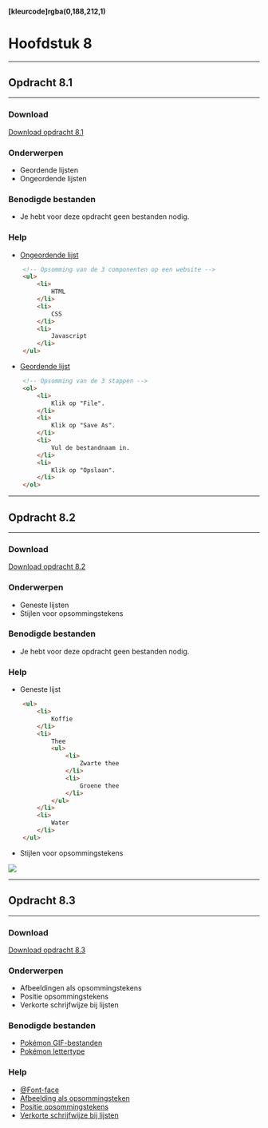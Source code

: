 #### [kleurcode]rgba(0,188,212,1)

# Hoofdstuk 8

---
## Opdracht 8.1
---

### Download
<a href="https://elo.kw1c.nl/CMS/Studie/811%20ICT-Academie/811%20VakkenInhoud/%5BB.14%20HTM%5D%20HTMLCSS/Productie/02.%20Opdrachten/Hoofdstuk%208/Opdracht%208.1.pdf" target="_blank">Download opdracht 8.1</a>

### Onderwerpen
*   Geordende lijsten
*   Ongeordende lijsten

### Benodigde bestanden
*   Je hebt voor deze opdracht geen bestanden nodig.

### Help
*   <a href="http://www.w3schools.com/tags/tag_ul.asp" target="_blank">Ongeordende lijst</a>
```HTML
    <!-- Opsomming van de 3 componenten op een website -->
    <ul>
        <li>
            HTML
        </li>
        <li>
            CSS
        </li>
        <li>
            Javascript
        </li>
    </ul>
```
*   <a href="http://www.w3schools.com/tags/tag_ol.asp" target="_blank">Geordende lijst</a>
```HTML
    <!-- Opsomming van de 3 stappen -->
    <ol>
        <li>
            Klik op "File".
        </li>
        <li>
            Klik op "Save As".
        </li>
        <li>
            Vul de bestandnaam in.
        </li>
        <li>
            Klik op "Opslaan".
        </li>
    </ol>
```

---
## Opdracht 8.2
---

### Download
<a href="https://elo.kw1c.nl/CMS/Studie/811%20ICT-Academie/811%20VakkenInhoud/%5BB.14%20HTM%5D%20HTMLCSS/Productie/02.%20Opdrachten/Hoofdstuk%208/Opdracht%208.2.pdf" target="_blank">Download opdracht 8.2</a>

### Onderwerpen
*   Geneste lijsten
*   Stijlen voor opsommingstekens

### Benodigde bestanden
*   Je hebt voor deze opdracht geen bestanden nodig.

### Help
*   Geneste lijst
```HTML
    <ul>
        <li>    
            Koffie
        </li>
        <li>
            Thee
            <ul>
                <li>
                    Zwarte thee
                </li>
                <li>
                    Groene thee
                </li>
            </ul>
		</li>
        <li>
            Water
        </li>
    </ul>
```
*   Stijlen voor opsommingstekens
<img src="https://elo.kw1c.nl/CMS/Studie/811%20ICT-Academie/811%20VakkenInhoud/%5BB.14%20HTM%5D%20HTMLCSS/Productie/02.%20Opdrachten/Hoofdstuk%208/Resources/Liststyletype.png">

---
## Opdracht 8.3
---

### Download
<a href="https://elo.kw1c.nl/CMS/Studie/811%20ICT-Academie/811%20VakkenInhoud/%5BB.14%20HTM%5D%20HTMLCSS/Productie/02.%20Opdrachten/Hoofdstuk%208/Opdracht%208.3.pdf" target="_blank">Download opdracht 8.3</a>

### Onderwerpen
*   Afbeeldingen als opsommingstekens
*   Positie opsommingstekens
*   Verkorte schrijfwijze bij lijsten

### Benodigde bestanden
*   <a href="https://elo.kw1c.nl/CMS/Studie/811%20ICT-Academie/811%20VakkenInhoud/%5BB.14%20HTM%5D%20HTMLCSS/Productie/02.%20Opdrachten/Hoofdstuk%208/Resources/Pok%C3%A9mon.rar" target="_blank">Pokémon GIF-bestanden</a>
*   <a href="https://elo.kw1c.nl/CMS/Studie/811%20ICT-Academie/811%20VakkenInhoud/%5BB.14%20HTM%5D%20HTMLCSS/Productie/02.%20Opdrachten/Hoofdstuk%208/Resources/PocketMonk.otf" target="_blank">Pokémon lettertype</a>

### Help
*   <a href="http://www.w3schools.com/cssref/css3_pr_font-face_rule.asp" target="_blank">@Font-face</a>
*   <a href="http://www.w3schools.com/cssref/pr_list-style-image.asp" target="_blank">Afbeelding als opsommingsteken</a>
*   <a href="http://www.w3schools.com/cssref/pr_list-style-position.asp" target="_blank">Positie opsommingstekens</a>
*   <a href="http://www.w3schools.com/cssref/pr_list-style.asp" target="_blank">Verkorte schrijfwijze bij lijsten</a>